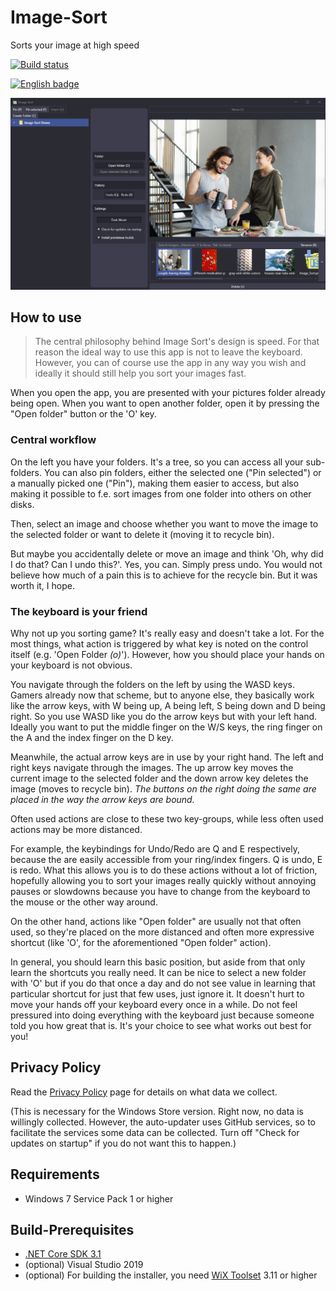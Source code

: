 # Image-Sort 
Sorts your image at high speed

[![Build status](https://ci.appveyor.com/api/projects/status/i72q6f479ah9d4vw/branch/master?svg=true)](https://ci.appveyor.com/project/Lolle2000la/image-sort/branch/master)

<a href='//www.microsoft.com/store/apps/9PGDK9WN8HG6?ocid=badge'><img src='https://assets.windowsphone.com/85864462-9c82-451e-9355-a3d5f874397a/English_get-it-from-MS_InvariantCulture_Default.png' alt='English badge' width="200"/></a>

![Screenshot taken from the user interface of Image Sort](./Image-Sort-Screenshot.gif)

## How to use

> The central philosophy behind Image Sort's design is speed. For that reason the ideal way to use this app is not to
leave the keyboard. However, you can of course use the app in any way you wish and ideally it should still help you 
sort your images fast.

When you open the app, you are presented with your pictures folder already being open. When you want to open another
folder, open it by pressing the "Open folder" button or the 'O' key.

### Central workflow

On the left you have your folders. It's a tree, so you can access all your sub-folders. You can also pin folders,
either the selected one ("Pin selected") or a manually picked one  ("Pin"), making them easier to access, but also
making it possible to f.e. sort images from one folder into others on other disks.

Then, select an image and choose whether you want to move the image to the selected folder or want to delete it (moving it
to recycle bin).

But maybe you accidentally delete or move an image and think 'Oh, why did I do that? Can I undo this?'. Yes, you can.
Simply press undo. You would not believe how much of a pain this is to achieve for the recycle bin. But it was worth it,
I hope.

### The keyboard is your friend

Why not up you sorting game? It's really easy and doesn't take a lot. For the most things, what action is triggered by
what key is noted on the control itself (e.g. 'Open Folder *(o)*'). However, how you should place your hands on your
keyboard is not obvious.

You navigate through the folders on the left by using the WASD keys. Gamers already now that scheme, but to anyone else,
they basically work like the arrow keys, with W being up, A being left, S being down and D being right. So you use WASD
like you do the arrow keys but with your left hand. Ideally you want to put the middle finger on the W/S keys, the
ring finger on the A and the index finger on the D key.

Meanwhile, the actual arrow keys are in use by your right hand. The left and right keys navigate through the images.
The up arrow key moves the current image to the selected folder and the down arrow key deletes the image (moves to recycle bin). *The buttons on the right doing the same are placed in the way the arrow keys are bound.*

Often used actions are close to these two key-groups, while less often used actions may be more distanced.

For example, the keybindings for Undo/Redo are Q and E respectively, because the are easily accessible from your ring/index fingers. Q is undo, E is redo. What this allows you is to do these actions without a lot of friction, hopefully
allowing you to sort your images really quickly without annoying pauses or slowdowns because you have to change from
the keyboard to the mouse or the other way around.

On the other hand, actions like "Open folder" are usually not that often used, so they're placed on the more distanced and often more expressive shortcut (like 'O', for the aforementioned "Open folder" action).

In general, you should learn this basic position, but aside from that only learn the shortcuts you really need. It can
be nice to select a new folder with 'O' but if you do that once a day and do not see value in learning that particular
shortcut for just that few uses, just ignore it. It doesn't hurt to move your hands off your keyboard every once in a
while. Do not feel pressured into doing everything with the keyboard just because someone told you how great that is.
It's your choice to see what works out best for you!

## Privacy Policy
Read the [Privacy Policy](https://imagesort.org/privacy_policy.html) page for details on what data we collect. 

(This is necessary for the Windows Store version. Right now, no data is willingly collected. However, the 
auto-updater uses GitHub services, so to facilitate the services some data can be collected. Turn off "Check for updates on startup"
if you do not want this to happen.)

## Requirements
* Windows 7 Service Pack 1 or higher

## Build-Prerequisites
* [.NET Core SDK 3.1](https://dotnet.microsoft.com/download/dotnet-core/3.1)
* (optional) Visual Studio 2019
* (optional) For building the installer, you need [WiX Toolset](https://wixtoolset.org/) 3.11 or higher
